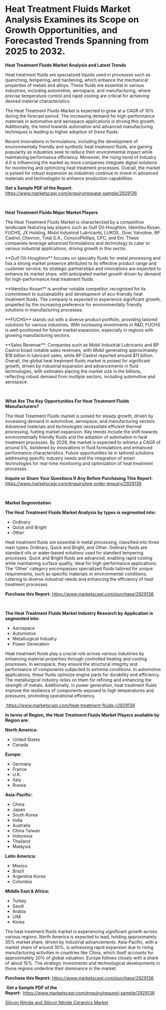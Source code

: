 <p><h1>Heat Treatment Fluids Market Analysis Examines its Scope on Growth Opportunities, and Forecasted Trends Spanning from 2025 to 2032.</h1></p><p><strong>Heat Treatment Fluids Market Analysis and Latest Trends</strong></p>
<p><p>Heat treatment fluids are specialized liquids used in processes such as quenching, tempering, and hardening, which enhance the mechanical properties of metals and alloys. These fluids are essential in various industries, including automotive, aerospace, and manufacturing, where precise temperature control and rapid cooling are critical for achieving desired material characteristics.</p><p>The Heat Treatment Fluids Market is expected to grow at a CAGR of 10% during the forecast period. The increasing demand for high-performance materials in automotive and aerospace applications is driving this growth. Additionally, the trend towards automation and advanced manufacturing techniques is leading to higher adoption of these fluids.</p><p>Recent innovations in formulations, including the development of environmentally friendly and synthetic heat treatment fluids, are gaining popularity as industries seek to reduce their environmental impact while maintaining performance efficiency. Moreover, the rising trend of Industry 4.0 is influencing the market as more companies integrate digital solutions for monitoring and optimizing heat treatment processes. Overall, the market is poised for robust expansion as industries continue to invest in advanced materials and technologies to enhance production capabilities.</p></p>
<p><strong>Get a Sample PDF of the Report:&nbsp;</strong> <a href="https://www.marketscagr.com/enquiry/request-sample/2929136?utm_campaign=2566&utm_medium=2&utm_source=Github&utm_content=ia&utm_term=12032025&utm_id=heat-treatment-fluids">https://www.marketscagr.com/enquiry/request-sample/2929136</a></p>
<p>&nbsp;</p>
<p><strong>Heat Treatment Fluids Major Market Players</strong></p>
<p><p>The Heat Treatment Fluids Market is characterized by a competitive landscape featuring key players such as Gulf Oil-Houghton, Idemitsu Kosan, FUCHS, JX Holding, Mobil Industrial Lubricants, LUKOIL, Dow, Valvoline, BP Castrol, Chevron, Total S.A., ConocoPhillips, CPC, and Eni. These companies leverage advanced formulations and technology to cater to various industrial applications, driving growth in this sector.</p><p>**Gulf Oil-Houghton** focuses on specialty fluids for metal processing and has a strong market presence attributed to its effective product range and customer service. Its strategic partnerships and innovations are expected to enhance its market share, with anticipated market growth driven by demand for high-performance heat treatment fluids.</p><p>**Idemitsu Kosan** is another notable competitor, recognized for its commitment to sustainability and development of eco-friendly heat treatment fluids. The company is expected to experience significant growth, propelled by the increasing preference for environmentally friendly solutions in manufacturing processes.</p><p>**FUCHS** stands out with a diverse product portfolio, providing tailored solutions for various industries. With increasing investments in R&D, FUCHS is well-positioned for future market expansion, especially in regions with growing manufacturing sectors.</p><p>**Sales Revenue**: Companies such as Mobil Industrial Lubricants and BP Castrol boast notable sales revenues, with Mobil generating approximately $18 billion in lubricant sales, while BP Castrol reported around $11 billion. Overall, the global heat treatment fluids market is poised for significant growth, driven by industrial expansion and advancements in fluid technologies, with estimates placing the market size in the billions, reflecting robust demand from multiple sectors, including automotive and aerospace.</p></p>
<p>&nbsp;</p>
<p><strong>What Are The Key Opportunities For Heat Treatment Fluids Manufacturers?</strong></p>
<p><p>The Heat Treatment Fluids market is poised for steady growth, driven by increasing demand in automotive, aerospace, and manufacturing sectors. Advanced materials and technologies necessitate efficient thermal processing, fueling market expansion. Key trends include the shift towards environmentally friendly fluids and the adoption of automation in heat treatment processes. By 2028, the market is expected to witness a CAGR of around 5%, bolstered by innovations in fluid formulations and enhanced performance characteristics. Future opportunities lie in tailored solutions addressing specific industry needs and the integration of smart technologies for real-time monitoring and optimization of heat treatment processes.</p></p>
<p><strong>Inquire or Share Your Questions If Any Before Purchasing This Report:</strong> <a href="https://www.marketscagr.com/enquiry/pre-order-enquiry/2929136?utm_campaign=2566&utm_medium=2&utm_source=Github&utm_content=ia&utm_term=12032025&utm_id=heat-treatment-fluids">https://www.marketscagr.com/enquiry/pre-order-enquiry/2929136</a></p>
<p>&nbsp;</p>
<p><strong>Market Segmentation</strong></p>
<p><strong>The Heat Treatment Fluids Market Analysis by types is segmented into:</strong></p>
<p><ul><li>Ordinary</li><li>Quick and Bright</li><li>Other</li></ul></p>
<p><p>Heat treatment fluids are essential in metal processing, classified into three main types: Ordinary, Quick and Bright, and Other. Ordinary fluids are standard oils or water-based solutions used for standard tempering processes. Quick and Bright fluids are advanced, enabling rapid cooling while maintaining surface quality, ideal for high-performance applications. The 'Other' category encompasses specialized fluids tailored for unique requirements, such as specific materials or environmental conditions, catering to diverse industrial needs and enhancing the efficiency of heat treatment processes.</p></p>
<p><strong>Purchase this Report:&nbsp;</strong><a href="https://www.marketscagr.com/purchase/2929136?utm_campaign=2566&utm_medium=2&utm_source=Github&utm_content=ia&utm_term=12032025&utm_id=heat-treatment-fluids">https://www.marketscagr.com/purchase/2929136</a></p>
<p>&nbsp;</p>
<p><strong>The Heat Treatment Fluids Market Industry Research by Application is segmented into:</strong></p>
<p><ul><li>Aerospace</li><li>Automotive</li><li>Metallurgical Industry</li><li>Power Generation</li></ul></p>
<p><p>Heat treatment fluids play a crucial role across various industries by enhancing material properties through controlled heating and cooling processes. In aerospace, they ensure the structural integrity and performance of components subjected to extreme conditions. In automotive applications, these fluids optimize engine parts for durability and efficiency. The metallurgical industry relies on them for refining and enhancing the strength of metals. Additionally, in power generation, heat treatment fluids improve the resilience of components exposed to high temperatures and pressures, promoting operational efficiency.</p></p>
<p><a href="https://www.marketscagr.com/heat-treatment-fluids-r2929136?utm_campaign=2566&utm_medium=2&utm_source=Github&utm_content=ia&utm_term=12032025&utm_id=heat-treatment-fluids">&nbsp;https://www.marketscagr.com/heat-treatment-fluids-r2929136</a></p>
<p><strong>In terms of Region, the Heat Treatment Fluids Market Players available by Region are:</strong></p>
<p>
    <p> <strong> North America: </strong>
        <ul>
            <li>United States</li>
            <li>Canada</li>
        </ul>
        </p> 
    <p> <strong> Europe: </strong>
        <ul>
            <li>Germany</li>
            <li>France</li>
            <li>U.K.</li>
            <li>Italy</li>
            <li>Russia</li>
        </ul>
        </p> 
    <p> <strong> Asia-Pacific: </strong>
        <ul>
            <li>China</li>
            <li>Japan</li>
            <li>South Korea</li>
            <li>India</li>
            <li>Australia</li>
            <li>China Taiwan</li>
            <li>Indonesia</li>
            <li>Thailand</li>
            <li>Malaysia</li>
        </ul>
        </p> 
    <p> <strong> Latin America: </strong>
        <ul>
            <li>Mexico</li>
            <li>Brazil</li>
            <li>Argentina Korea</li>
            <li>Colombia</li>
        </ul>
        </p> 
    <p> <strong> Middle East & Africa: </strong>
        <ul>
            <li>Turkey</li>
            <li>Saudi</li>
            <li>Arabia</li>
            <li>UAE</li>
            <li>Korea</li>
        </ul>
    </p>
    </p>
<p><p>The heat treatment fluids market is experiencing significant growth across various regions. North America is expected to lead, holding approximately 35% market share, driven by industrial advancements. Asia-Pacific, with a market share of around 30%, is witnessing rapid expansion due to rising manufacturing activities in countries like China, which itself accounts for approximately 20% of global valuation. Europe follows closely with a share of about 15%. The strategic investments and technological developments in these regions underline their dominance in the market.</p></p>
<p><strong>Purchase this Report: </strong><a href="https://www.marketscagr.com/purchase/2929136?utm_campaign=2566&utm_medium=2&utm_source=Github&utm_content=ia&utm_term=12032025&utm_id=heat-treatment-fluids">https://www.marketscagr.com/purchase/2929136</a></p>
<p>&nbsp;<strong>Get a Sample PDF of the Report:&nbsp;&nbsp;</strong><a href="https://www.marketscagr.com/enquiry/request-sample/2929136?utm_campaign=2566&utm_medium=2&utm_source=Github&utm_content=ia&utm_term=12032025&utm_id=heat-treatment-fluids">https://www.marketscagr.com/enquiry/request-sample/2929136</a></p>
<p><strong></strong></p>
<p><p><a href="https://github.com/boitafbg/Market-Research-Report-List-1/blob/main/silicon-nitride-and-silicon-nitride-ceramics-market.md?utm_campaign=2566&utm_medium=2&utm_source=Github&utm_content=ia&utm_term=12032025&utm_id=heat-treatment-fluids">Silicon Nitride and Silicon Nitride Ceramics Market</a></p></p>